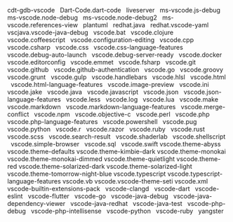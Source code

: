 cdt-gdb-vscode  
Dart-Code.dart-code  
liveserver  
ms-vscode.js-debug  
ms-vscode.node-debug  
ms-vscode.node-debug2  
ms-vscode.references-view  
plantuml  
redhat.java  
redhat.vscode-yaml  
vscjava.vscode-java-debug  
vscode.bat  
vscode.clojure  
vscode.coffeescript  
vscode.configuration-editing  
vscode.cpp  
vscode.csharp  
vscode.css  
vscode.css-language-features  
vscode.debug-auto-launch  
vscode.debug-server-ready  
vscode.docker  
vscode.editorconfig  
vscode.emmet  
vscode.fsharp  
vscode.git  
vscode.github  
vscode.github-authentication  
vscode.go  
vscode.groovy  
vscode.grunt  
vscode.gulp  
vscode.handlebars  
vscode.hlsl  
vscode.html  
vscode.html-language-features  
vscode.image-preview  
vscode.ini  
vscode.jake  
vscode.java  
vscode.javascript  
vscode.json  
vscode.json-language-features  
vscode.less  
vscode.log  
vscode.lua  
vscode.make  
vscode.markdown  
vscode.markdown-language-features  
vscode.merge-conflict  
vscode.npm  
vscode.objective-c  
vscode.perl  
vscode.php  
vscode.php-language-features  
vscode.powershell  
vscode.pug  
vscode.python  
vscode.r  
vscode.razor  
vscode.ruby  
vscode.rust  
vscode.scss  
vscode.search-result  
vscode.shaderlab  
vscode.shellscript  
vscode.simple-browser  
vscode.sql  
vscode.swift
vscode.theme-abyss
vscode.theme-defaults
vscode.theme-kimbie-dark
vscode.theme-monokai
vscode.theme-monokai-dimmed
vscode.theme-quietlight
vscode.theme-red
vscode.theme-solarized-dark
vscode.theme-solarized-light
vscode.theme-tomorrow-night-blue
vscode.typescript
vscode.typescript-language-features
vscode.vb
vscode.vscode-theme-seti
vscode.xml
vscode-builtin-extensions-pack  
vscode-clangd  
vscode-dart  
vscode-eslint  
vscode-flutter  
vscode-go  
vscode-java-debug  
vscode-java-dependency-viewer  
vscode-java-redhat  
vscode-java-test  
vscode-php-debug  
vscode-php-intellisense  
vscode-python  
vscode-ruby  
yangster
